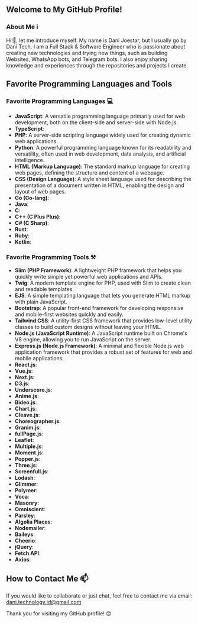 ## Welcome to My GitHub Profile!

### About Me ℹ️
Hi!👋, let me introduce myself. My name is Dani Joestar, but I usually go by Dani Tech. I am a Full Stack & Software Engineer who is passionate about creating new technologies and trying new things, such as building Websites, WhatsApp bots, and Telegram bots. I also enjoy sharing knowledge and experiences through the repositories and projects I create.

## Favorite Programming Languages and Tools

### Favorite Programming Languages 💻
- **JavaScript**: A versatile programming language primarily used for web development, both on the client-side and server-side with Node.js.
- **TypeScript**:
- **PHP**: A server-side scripting language widely used for creating dynamic web applications.
- **Python**: A powerful programming language known for its readability and versatility, often used in web development, data analysis, and artificial intelligence.
- **HTML (Markup Language)**: The standard markup language for creating web pages, defining the structure and content of a webpage.
- **CSS (Design Language)**: A style sheet language used for describing the presentation of a document written in HTML, enabling the design and layout of web pages.
- **Go (Go-lang)**:
- **Java**:
- **C**:
- **C++ (C Plus Plus)**:
- **C# (C Sharp)**:
- **Rust**:
- **Ruby**:
- **Kotlin**:

### Favorite Programming Tools ⚒️
- **Slim (PHP Framework)**: A lightweight PHP framework that helps you quickly write simple yet powerful web applications and APIs.
- **Twig**: A modern template engine for PHP, used with Slim to create clean and readable templates.
- **EJS**: A simple templating language that lets you generate HTML markup with plain JavaScript.
- **Bootstrap**: A popular front-end framework for developing responsive and mobile-first websites quickly and easily.
- **Tailwind CSS**: A utility-first CSS framework that provides low-level utility classes to build custom designs without leaving your HTML.
- **Node.js (JavaScript Runtime)**: A JavaScript runtime built on Chrome's V8 engine, allowing you to run JavaScript on the server.
- **Express.js (Node.js Framework)**: A minimal and flexible Node.js web application framework that provides a robust set of features for web and mobile applications.
- **React.js**:
- **Vue.js**:
- **Next.js**:
- **D3.js**:
- **Underscore.js**:
- **Anime.js**:
- **Bideo.js**:
- **Chart.js**:
- **Cleave.js**:
- **Choreographer.js**:
- **Granim.js**:
- **fullPage.js**:
- **Leaflet**:
- **Multiple.js**:
- **Moment.js**:
- **Popper.js**:
- **Three.js**:
- **Screenfull.js**:
- **Lodash**:
- **Glimmer**:
- **Polymer**:
- **Voca**:
- **Masonry**:
- **Omniscient**:
- **Parsley**:
- **Algolia Places**:
- **Nodemailer**:
- **Baileys**:
- **Cheerio**:
- **jQuery**:
- **Fetch API**:
- **Axios**:

## How to Contact Me 📫
If you would like to collaborate or just chat, feel free to contact me via email: [dani.technology.id@gmail.com](mailto:dani.technology.id@gmail.com)

Thank you for visiting my GitHub profile! 😊
